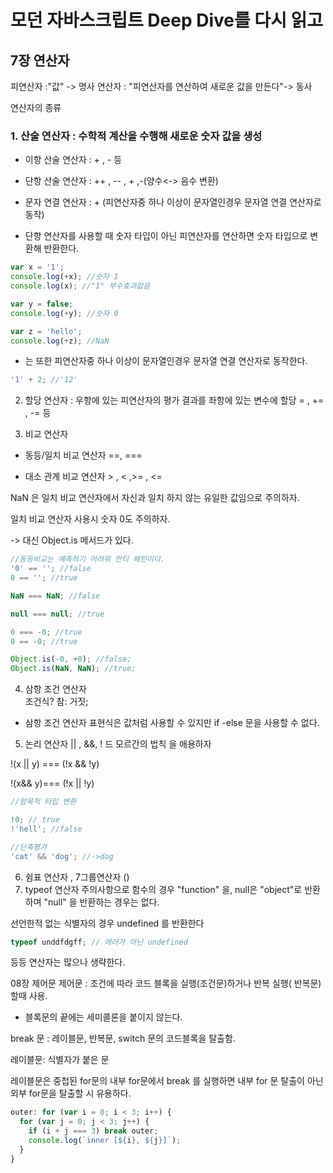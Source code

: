 # 모던 자바스크립트 Deep Dive를 다시 읽고

## 7장 연산자

피연산자 :"값" -> 명사
연산자 : "피연산자를 연산하여 새로운 값을 만든다"-> 동사

연산자의 종류

### 1. 산술 연산자 : 수학적 계산을 수행해 새로운 숫자 값을 생성

- 이항 산술 연산자 : + , - 등

- 단항 산술 연산자 : ++ , -- , + ,-(양수<-> 음수 변환)

- 문자 연결 연산자 : + (피연산자중 하나 이상이 문자열인경우 문자열 연결 연산자로 동작)

* 단항 연산자를 사용할 때 숫자 타입이 아닌 피연산자를 연산하면 숫자 타입으로 변환해 반환한다.

```js
var x = '1';
console.log(+x); //숫자 1
console.log(x); //"1" 부수효과없음

var y = false;
console.log(+y); //숫자 0

var z = 'hello';
console.log(+z); //NaN
```

- 는 또한 피연산자중 하나 이상이 문자열인경우 문자열 연결 연산자로 동작한다.

```js
'1' + 2; //'12'
```

2. 할당 연산자 : 우항에 있는 피연산자의 평가 결과를 좌항에 있는 변수에 할당
   = , += , -= 등

3. 비교 연산자

- 동등/일치 비교 연산자 ==, ===

- 대소 관계 비교 연산자 > , < ,>= , <=

NaN 은 일치 비교 연산자에서 자신과 일치 하지 않는 유일한 값임으로 주의하자.

일치 비교 연산자 사용시 숫자 0도 주의하자.

-> 대신 Object.is 메서드가 있다.

```js
//동등비교는 예측하기 어려워 안티 패턴이다.
'0' == ''; //false
0 == ''; //true

NaN === NaN; //false

null === null; //true

0 === -0; //true
0 == -0; //true

Object.is(-0, +0); //false;
Object.is(NaN, NaN); //true;
```

4. 삼항 조건 연산자  
   조건식? 참: 거짓;

- 삼항 조건 연산자 표현식은 값처럼 사용할 수 있지만 if -else 문을 사용할 수 없다.

5. 논리 연산자 || , &&, !
   드 모르간의 법칙 을 애용하자

!(x || y) === (!x && !y)

!(x&& y)=== (!x || !y)

```js
//암묵적 타입 변환

!0; // true
!'hell'; //false

//단축평가
'cat' && 'dog'; //->dog
```

6. 쉼표 연산자 , 7그룹연산자 ()
7. typeof 연산자
   주의사항으로 함수의 경우 "function" 을, null은 "object"로 반환하며 "null" 을 반환하는 경우는 없다.

선언한적 없는 식별자의 경우 undefined 를 반환한다

```js
typeof unddfdgff; // 에러가 아닌 undefined
```

등등 연산자는 많으나 생략한다.

08장 제어문
제어문 : 조건에 따라 코드 블록을 실행(조건문)하거나 반복 실행( 반복문)할때 사용.

- 블록문의 끝에는 세미콜론을 붙이지 않는다.

break 문 : 레이블문, 반복문, switch 문의 코드블록을 탈출함.

레이블문: 식별자가 붙은 문

레이블문은 중첩된 for문의 내부 for문에서 break 를 실행하면 내부 for 문 탈출이 아닌 외부 for문을 탈출할 시 유용하다.

```js
outer: for (var i = 0; i < 3; i++) {
  for (var j = 0; j < 3; j++) {
    if (i + j === 3) break outer;
    console.log(`inner [${i}, ${j}]`);
  }
}
```
